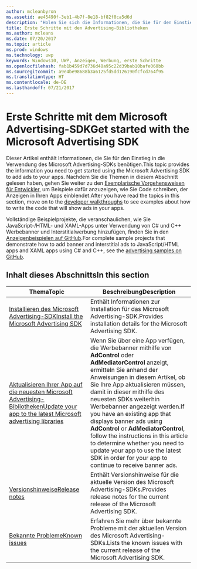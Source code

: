 ```yaml
---
author: mcleanbyron
ms.assetid: ae45490f-3eb1-4b7f-8e18-bf82f0ca5d6d
description: "Holen Sie sich die Informationen, die Sie für den Einstieg in die Verwendung der Microsoft Advertising-Bibliotheken benötigen, um Banner und Interstitialwerbung in Ihre Apps einzufügen."
title: Erste Schritte mit den Advertising-Bibliotheken
ms.author: mcleans
ms.date: 07/20/2017
ms.topic: article
ms.prod: windows
ms.technology: uwp
keywords: Windows10, UWP, Anzeigen, Werbung, erste Schritte
ms.openlocfilehash: fab1b459d7d736d48a95c22d39bab10bafe060bb
ms.sourcegitcommit: a9e4be98688b3a6125fd5dd126190fcfcd764f95
ms.translationtype: HT
ms.contentlocale: de-DE
ms.lasthandoff: 07/21/2017
---
```

# <a name="get-started-with-the-microsoft-advertising-sdk"></a><span data-ttu-id="e2518-104">Erste Schritte mit dem Microsoft Advertising-SDK</span><span class="sxs-lookup"><span data-stu-id="e2518-104">Get started with the Microsoft Advertising SDK</span></span>

<span data-ttu-id="e2518-105">Dieser Artikel enthält Informationen, die Sie für den Einstieg in die Verwendung des Microsoft Advertising-SDKs benötigen.</span><span class="sxs-lookup"><span data-stu-id="e2518-105">This topic provides the information you need to get started using the Microsoft Advertising SDK to add ads to your apps.</span></span> <span data-ttu-id="e2518-106">Nachdem Sie die Themen in diesem Abschnitt gelesen haben, gehen Sie weiter zu den [Exemplarische Vorgehensweisen für Entwickler](developer-walkthroughs.md), um Beispiele dafür anzuzeigen, wie Sie Code schreiben, der Anzeigen in Ihren Apps einblendet.</span><span class="sxs-lookup"><span data-stu-id="e2518-106">After you have read the topics in this section, move on to the [developer walkthroughs](developer-walkthroughs.md) to see examples about how to write the code that will show ads in your apps.</span></span>

<span data-ttu-id="e2518-107">Vollständige Beispielprojekte, die veranschaulichen, wie Sie JavaScript-/HTML- und XAML-Apps unter Verwendung von C# und C++ Werbebanner und Interstitialwerbung hinzufügen, finden Sie in den [Anzeigenbeispielen auf GitHub](http://aka.ms/githubads).</span><span class="sxs-lookup"><span data-stu-id="e2518-107">For complete sample projects that demonstrate how to add banner and interstitial ads to JavaScript/HTML apps and XAML apps using C# and C++, see the [advertising samples on GitHub](http://aka.ms/githubads).</span></span>


## <a name="in-this-section"></a><span data-ttu-id="e2518-108">Inhalt dieses Abschnitts</span><span class="sxs-lookup"><span data-stu-id="e2518-108">In this section</span></span>

| <span data-ttu-id="e2518-109">Thema</span><span class="sxs-lookup"><span data-stu-id="e2518-109">Topic</span></span>                                                                                                       | <span data-ttu-id="e2518-110">Beschreibung</span><span class="sxs-lookup"><span data-stu-id="e2518-110">Description</span></span>                 |
|-------------------------------------------------------------------------------------------------------------|-----------------------------|
| [<span data-ttu-id="e2518-111">Installieren des Microsoft Advertising-SDK</span><span class="sxs-lookup"><span data-stu-id="e2518-111">Install the Microsoft Advertising SDK</span></span>](install-the-microsoft-advertising-libraries.md) |  <span data-ttu-id="e2518-112">Enthält Informationen zur Installation für das Microsoft Advertising-SDK.</span><span class="sxs-lookup"><span data-stu-id="e2518-112">Provides installation details for the Microsoft Advertising SDK.</span></span>  |
| [<span data-ttu-id="e2518-113">Aktualisieren Ihrer App auf die neuesten Microsoft Advertising-Bibliotheken</span><span class="sxs-lookup"><span data-stu-id="e2518-113">Update your app to the latest Microsoft advertising libraries</span></span>](update-your-app-to-the-latest-advertising-libraries.md)  | <span data-ttu-id="e2518-114">Wenn Sie über eine App verfügen, die Werbebanner mithilfe von **AdControl** oder **AdMediatorControl** anzeigt, ermitteln Sie anhand der Anweisungen in diesem Artikel, ob Sie Ihre App aktualisieren müssen, damit in dieser mithilfe des neuesten SDKs weiterhin Werbebanner angezeigt werden.</span><span class="sxs-lookup"><span data-stu-id="e2518-114">If you have an existing app that displays banner ads using **AdControl** or **AdMediatorControl**, follow the instructions in this article to determine whether you need to update your app to use the latest SDK in order for your app to continue to receive banner ads.</span></span>  |
| [<span data-ttu-id="e2518-115">Versionshinweise</span><span class="sxs-lookup"><span data-stu-id="e2518-115">Release notes</span></span>](release-notes-for-the-advertising-libraries.md)         |  <span data-ttu-id="e2518-116">Enthält Versionshinweise für die aktuelle Version des Microsoft Advertising-SDKs.</span><span class="sxs-lookup"><span data-stu-id="e2518-116">Provides release notes for the current release of the Microsoft Advertising SDK.</span></span>   |
| [<span data-ttu-id="e2518-117">Bekannte Probleme</span><span class="sxs-lookup"><span data-stu-id="e2518-117">Known issues</span></span>](known-issues-for-the-advertising-libraries.md)      |  <span data-ttu-id="e2518-118">Erfahren Sie mehr über bekannte Probleme mit der aktuellen Version des Microsoft Advertising-SDKs.</span><span class="sxs-lookup"><span data-stu-id="e2518-118">Lists the known issues with the current release of the Microsoft Advertising SDK.</span></span>   |
